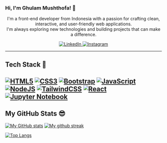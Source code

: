### Hi, I'm Ghulam Mushthofa! 👋

<p align="center">
  I'm a front-end developer from Indonesia with a passion for crafting clean, interactive, and user-friendly web applications.
  <br/>
  I'm always exploring new technologies and building projects that can make a difference.
</p>

<p align="center">
  <a href="www.linkedin.com/in/ghulam-mushthofa-9a79bb344" target="_blank">
    <img src="https://img.shields.io/badge/LinkedIn-0077B5?style=for-the-badge&logo=linkedin&logoColor=white" alt="LinkedIn"/>
  </a>
  <a href="[https://www.instagram.com/[username-instagram-kamu]](https://www.instagram.com/ghulammush_/)" target="_blank">
    <img src="https://img.shields.io/badge/Instagram-E4405F?style=for-the-badge&logo=instagram&logoColor=white" alt="Instagram"/>
  </a>
</p>

---

## Tech Stack 🚀
[![HTML5](https://img.shields.io/badge/html5-%23E34F26.svg?style=for-the-badge&logo=html5&logoColor=white)]()
[![CSS3](https://img.shields.io/badge/css3-%231572B6.svg?style=for-the-badge&logo=css3&logoColor=white)]()
[![Bootstrap](https://img.shields.io/badge/bootstrap-%23563D7C.svg?style=for-the-badge&logo=bootstrap&logoColor=white)]()
[![JavaScript](https://img.shields.io/badge/javascript-%23323330.svg?style=for-the-badge&logo=javascript&logoColor=%23F7DF1E)]()
[![NodeJS](https://img.shields.io/badge/node.js-6DA55F?style=for-the-badge&logo=node.js&logoColor=white)]()
[![TailwindCSS](https://img.shields.io/badge/tailwindcss-%2338B2AC.svg?style=for-the-badge&logo=tailwind-css&logoColor=white)]()
[![React](https://img.shields.io/badge/react-%2320232a.svg?style=for-the-badge&logo=react&logoColor=%2361DAFB)]()
[![Jupyter Notebook](https://img.shields.io/badge/jupyter-%23FA0F00.svg?style=for-the-badge&logo=jupyter&logoColor=white)]()
---

## My GitHub Stats 😎

[![My GitHub stats](https://github-readme-stats.vercel.app/api?username=ghulambelajar)](https://github.com/ghulambelajar/github-readme-stats)
[![My github streak](https://github-readme-streak-stats.herokuapp.com/?user=ghulambelajar&theme=blue-green)](https://github.com/ghulambelajar/github-readme-streak-stats)

[![Top Langs](https://github-readme-stats.vercel.app/api/top-langs/?username=ghulambelajar)](https://github.com/ghulambelajar/github-readme-stats)
